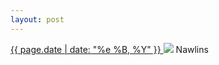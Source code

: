 ```yaml
---
layout: post
---
```


<p>
  <a href="/59">
    <time>{{ page.date | date: "%e %B, %Y" }}</time>
  </a>
  <a href="/59"><img src="{{ site.assets_url }}/59.jpg"/></a>
  <span>Nawlins</span>
</p>
